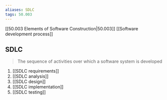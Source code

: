```yaml
---
aliases: SDLC
tags: 50.003
---
```

[[50.003 Elements of Software Construction|50.003]]
[[Software development process]]

## SDLC
> The sequence of activities over which a software system is developed

1. [[SDLC requirements]]
2. [[SDLC analysis]]
3. [[SDLC design]]
4. [[SDLC implementation]]
5. [[SDLC testing]]
